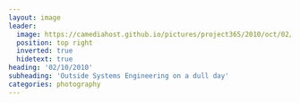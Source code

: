 ```yaml
---
layout: image
leader:
  image: https://camediahost.github.io/pictures/project365/2010/oct/02/021010.jpg
  position: top right
  inverted: true
  hidetext: true
heading: '02/10/2010'
subheading: 'Outside Systems Engineering on a dull day'
categories: photography
---
```


